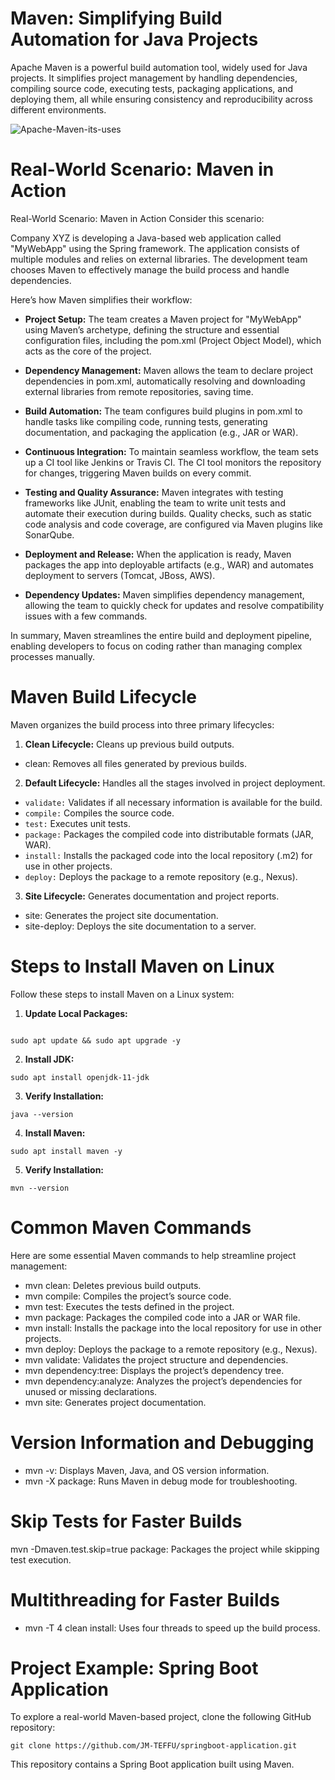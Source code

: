 # Maven: Simplifying Build Automation for Java Projects

Apache Maven is a powerful build automation tool, widely used for Java projects. It simplifies project management by handling dependencies, compiling source code, executing tests, packaging applications, and deploying them, all while ensuring consistency and reproducibility across different environments.

![Apache-Maven-its-uses](https://github.com/user-attachments/assets/ef152bfa-312b-4174-9cea-02d5c07b5338)

# Real-World Scenario: Maven in Action


Real-World Scenario: Maven in Action
Consider this scenario:

Company XYZ is developing a Java-based web application called "MyWebApp" using the Spring framework. The application consists of multiple modules and relies on external libraries. The development team chooses Maven to effectively manage the build process and handle dependencies.

Here’s how Maven simplifies their workflow:

- **Project Setup:** The team creates a Maven project for "MyWebApp" using Maven’s archetype, defining the structure and essential configuration files, including the pom.xml (Project Object Model), which acts as the core of the project.

- **Dependency Management:** Maven allows the team to declare project dependencies in pom.xml, automatically resolving and downloading external libraries from remote repositories, saving time.

- **Build Automation:** The team configures build plugins in pom.xml to handle tasks like compiling code, running tests, generating documentation, and packaging the application (e.g., JAR or WAR).

- **Continuous Integration:** To maintain seamless workflow, the team sets up a CI tool like Jenkins or Travis CI. The CI tool monitors the repository for changes, triggering Maven builds on every commit.

- **Testing and Quality Assurance:** Maven integrates with testing frameworks like JUnit, enabling the team to write unit tests and automate their execution during builds. Quality checks, such as static code analysis and code coverage, are configured via Maven plugins like SonarQube.

- **Deployment and Release:** When the application is ready, Maven packages the app into deployable artifacts (e.g., WAR) and automates deployment to servers (Tomcat, JBoss, AWS).

- **Dependency Updates:** Maven simplifies dependency management, allowing the team to quickly check for updates and resolve compatibility issues with a few commands.

In summary, Maven streamlines the entire build and deployment pipeline, enabling developers to focus on coding rather than managing complex processes manually.

# Maven Build Lifecycle

Maven organizes the build process into three primary lifecycles:

1. **Clean Lifecycle:** Cleans up previous build outputs.

- clean: Removes all files generated by previous builds.
  
2. **Default Lifecycle:** Handles all the stages involved in project deployment.

- ```validate:``` Validates if all necessary information is available for the build.
- ```compile:``` Compiles the source code.
- ```test:``` Executes unit tests.
- ```package:``` Packages the compiled code into distributable formats (JAR, WAR).
- ```install:``` Installs the packaged code into the local repository (.m2) for use in other projects.
- ```deploy:``` Deploys the package to a remote repository (e.g., Nexus).
  
3. **Site Lifecycle:** Generates documentation and project reports.

- site: Generates the project site documentation.
- site-deploy: Deploys the site documentation to a server.
  
# Steps to Install Maven on Linux

Follow these steps to install Maven on a Linux system:

1. **Update Local Packages:**

```shell

sudo apt update && sudo apt upgrade -y
```

2. **Install JDK:**

```shell
sudo apt install openjdk-11-jdk

```

3. **Verify Installation:**

```shell
java --version
```
4. **Install Maven:**

```shell
sudo apt install maven -y
```
5. **Verify Installation:**

```shell
mvn --version
```
# Common Maven Commands
Here are some essential Maven commands to help streamline project management:

- mvn clean: Deletes previous build outputs.
- mvn compile: Compiles the project’s source code.
- mvn test: Executes the tests defined in the project.
- mvn package: Packages the compiled code into a JAR or WAR file.
- mvn install: Installs the package into the local repository for use in other projects.
- mvn deploy: Deploys the package to a remote repository (e.g., Nexus).
- mvn validate: Validates the project structure and dependencies.
- mvn dependency:tree: Displays the project’s dependency tree.
- mvn dependency:analyze: Analyzes the project’s dependencies for unused or missing declarations.
- mvn site: Generates project documentation.
  
# Version Information and Debugging

- mvn -v: Displays Maven, Java, and OS version information.
- mvn -X package: Runs Maven in debug mode for troubleshooting.
  
# Skip Tests for Faster Builds

mvn -Dmaven.test.skip=true package: Packages the project while skipping test execution.

# Multithreading for Faster Builds

- mvn -T 4 clean install: Uses four threads to speed up the build process.
  
# Project Example: Spring Boot Application

To explore a real-world Maven-based project, clone the following GitHub repository:

```shell
git clone https://github.com/JM-TEFFU/springboot-application.git

```
This repository contains a Spring Boot application built using Maven.

